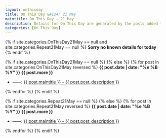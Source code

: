 ```yaml
---
layout: onthisday
title: On This Day &#124; 21 May
maintitle: On This Day — 21 May
description: Details for On This Day are genarated by the posts added to the website so the content is subject to changes/updates over time.
categories: [On This Day]
---
```


{% if site.categories.OnThisDay21May == null and site.categories.Repeat21May == null %}
<strong>Sorry no known details for today</strong>
{% endif %}

{% if site.categories.OnThisDay21May == null %}
{% else %}
{% for post in site.categories.OnThisDay21May reversed %}
<strong>{{ post.date | date: "%e %B %Y" }} {{ post.more }}</strong>
<ul>
<li> ——: <a href="{{ post.url }}">{{ post.maintitle }} - {{ post.post_description }}</a></li>
</ul>
{% endfor %}
{% endif %}

{% if site.categories.Repeat21May == null %}
{% else %}
{% for post in site.categories.Repeat21May reversed %}
<strong>{{ post.date | date: "%e %B %Y" }} {{ post.more }}</strong>
<ul>
<li> ——: <a href="{{ post.url }}">{{ post.maintitle }} - {{ post.post_description }}</a></li>
</ul>
{% endfor %}
{% endif %}
